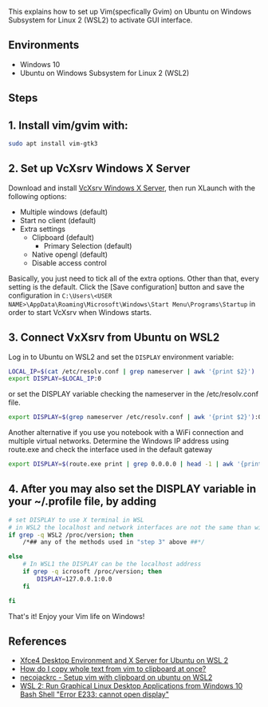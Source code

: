 This explains how to set up Vim(specfically Gvim) on Ubuntu on Windows Subsystem for Linux 2 (WSL2) to activate GUI interface.


## Environments
* Windows 10
* Ubuntu on Windows Subsystem for Linux 2 (WSL2)

## Steps

## 1. Install vim/gvim with:
```bash
sudo apt install vim-gtk3
```

## 2. Set up VcXsrv Windows X Server
Download and install [VcXsrv Windows X Server](https://sourceforge.net/projects/vcxsrv/),
then run XLaunch with the following options:

* Multiple windows (default)
* Start no client (default)
* Extra settings
  * Clipboard (default)
    * Primary Selection (default)
  * Native opengl (default)
  * Disable access control
  
Basically, you just need to tick all of the extra options. Other than that, every setting is the default.
Click the [Save configuration] button and save the configuration in `C:\Users\<USER NAME>\AppData\Roaming\Microsoft\Windows\Start Menu\Programs\Startup` in order to start VcXsrv when Windows starts.

## 3. Connect VxXsrv from Ubuntu on WSL2
Log in to Ubuntu on WSL2 and set the `DISPLAY` environment variable:

```bash
LOCAL_IP=$(cat /etc/resolv.conf | grep nameserver | awk '{print $2}')
export DISPLAY=$LOCAL_IP:0
```

or set the DISPLAY variable checking the nameserver in the /etc/resolv.conf file.

```bash
export DISPLAY=$(grep nameserver /etc/resolv.conf | awk '{print $2}'):0.0
```
Another alternative if you use you notebook with a WiFi connection and multiple virtual networks. Determine the Windows IP address using route.exe and check the interface used in the default gateway

```bash
export DISPLAY=$(route.exe print | grep 0.0.0.0 | head -1 | awk '{print $4}'):0.0
```

## 4. After you may also set the DISPLAY variable in your ~/.profile file, by adding

```bash
# set DISPLAY to use X terminal in WSL
# in WSL2 the localhost and network interfaces are not the same than windows
if grep -q WSL2 /proc/version; then
    /*## any of the methods used in "step 3" above ##*/

else
    # In WSL1 the DISPLAY can be the localhost address
    if grep -q icrosoft /proc/version; then
        DISPLAY=127.0.0.1:0.0
    fi

fi
```

That's it! Enjoy your Vim life on Windows!

## References
* [Xfce4 Desktop Environment and X Server for Ubuntu on WSL 2](https://autoize.com/xfce4-desktop-environment-and-x-server-for-ubuntu-on-wsl-2/)
* [How do I copy whole text from vim to clipboard at once?](https://www.reddit.com/r/bashonubuntuonwindows/comments/be2q3l/how_do_i_copy_whole_text_from_vim_to_clipboard_at/)
* [necojackrc - Setup vim with clipboard on ubuntu on WSL2](https://gist.github.com/02c3c81e1525bb5dc3561f378e921541.git)
* [WSL 2: Run Graphical Linux Desktop Applications from Windows 10 Bash Shell "Error E233: cannot open display"](https://https://stackoverflow.com/questions/61860208/wsl-2-run-graphical-linux-desktop-applications-from-windows-10-bash-shell-erro)
